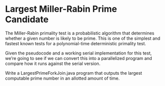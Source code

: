 # Largest Miller-Rabin Prime Candidate
The Miller-Rabin primality test is a probabilistic algorithm that determines whether a given number is likely to be prime. This is one of the simplest and fastest known tests for a polynomial-time deterministic primality test.

Given the pseudocode and a working serial implementation for this test, we’re going to see if we can convert this into a parallelized program and compare how it runs against the serial version.

Write a LargestPrimeForkJoin.java program that outputs the largest computable prime number in an allotted amount of time.
